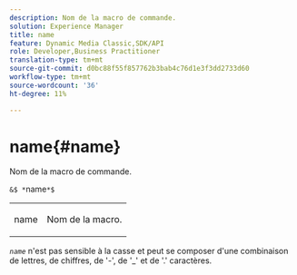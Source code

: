 ```yaml
---
description: Nom de la macro de commande.
solution: Experience Manager
title: name
feature: Dynamic Media Classic,SDK/API
role: Developer,Business Practitioner
translation-type: tm+mt
source-git-commit: d0bc88f55f857762b3bab4c76d1e3f3dd2733d60
workflow-type: tm+mt
source-wordcount: '36'
ht-degree: 11%

---
```



# name{#name}

Nom de la macro de commande.

`&$ *`name`*$`

<table id="simpletable_A07C4682275F461BA1F3B7752CE3FAE1"> 
 <tr class="strow"> 
  <td class="stentry"> <p><span class="codeph"> <span class="varname"> name</span></span> </p> </td> 
  <td class="stentry"> <p>Nom de la macro. </p></td> 
 </tr> 
</table>

*`name`* n&#39;est pas sensible à la casse et peut se composer d&#39;une combinaison de lettres, de chiffres, de &#39;-&#39;, de &#39;_&#39; et de &#39;.&#39; caractères.

